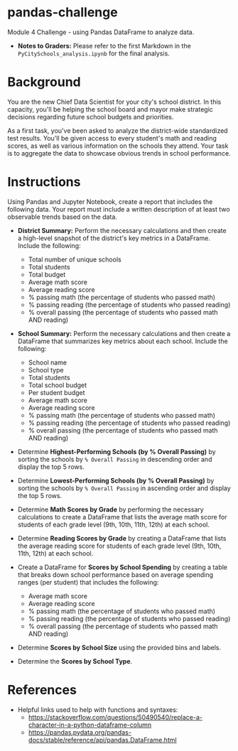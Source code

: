 # pandas-challenge
Module 4 Challenge - using Pandas DataFrame to analyze data.

- <b>Notes to Graders:</b> Please refer to the first Markdown in the <code>PyCitySchools_analysis.ipynb</code> for the final analysis.

# Background
You are the new Chief Data Scientist for your city's school district. In this capacity, you'll be helping the school board and mayor make strategic decisions regarding future school budgets and priorities.

As a first task, you've been asked to analyze the district-wide standardized test results. You'll be given access to every student's math and reading scores, as well as various information on the schools they attend. Your task is to aggregate the data to showcase obvious trends in school performance.

# Instructions
Using Pandas and Jupyter Notebook, create a report that includes the following data. Your report must include a written description of at least two observable trends based on the data.

- <b>District Summary:</b> Perform the necessary calculations and then create a high-level snapshot of the district's key metrics in a DataFrame. Include the following:
    - Total number of unique schools
    - Total students
    - Total budget
    - Average math score
    - Average reading score
    - % passing math (the percentage of students who passed math)
    - % passing reading (the percentage of students who passed reading)
    - % overall passing (the percentage of students who passed math AND reading)

- <b>School Summary:</b> Perform the necessary calculations and then create a DataFrame that summarizes key metrics about each school. Include the following:
    - School name
    - School type
    - Total students
    - Total school budget
    - Per student budget
    - Average math score
    - Average reading score
    - % passing math (the percentage of students who passed math)
    - % passing reading (the percentage of students who passed reading)
    - % overall passing (the percentage of students who passed math AND reading)

- Determine <b>Highest-Performing Schools (by % Overall Passing)</b> by sorting the schools by <code>% Overall Passing</code> in descending order and display the top 5 rows.

- Determine <b>Lowest-Performing Schools (by % Overall Passing)</b> by sorting the schools by <code>% Overall Passing</code> in ascending order and display the top 5 rows.

- Determine <b>Math Scores by Grade</b> by performing the necessary calculations to create a DataFrame that lists the average math score for students of each grade level (9th, 10th, 11th, 12th) at each school.

- Determine <b>Reading Scores by Grade</b> by creating a DataFrame that lists the average reading score for students of each grade level (9th, 10th, 11th, 12th) at each school.

- Create a DataFrame for <b>Scores by School Spending</b> by creating a table that breaks down school performance based on average spending ranges (per student) that includes the following:
    - Average math score
    - Average reading score
    - % passing math (the percentage of students who passed math)
    - % passing reading (the percentage of students who passed reading)
    - % overall passing (the percentage of students who passed math AND reading)

- Determine <b>Scores by School Size</b> using the provided bins and labels.

- Determine the <b>Scores by School Type</b>.

# References
- Helpful links used to help with functions and syntaxes:
    - https://stackoverflow.com/questions/50490540/replace-a-character-in-a-python-dataframe-column
    - https://pandas.pydata.org/pandas-docs/stable/reference/api/pandas.DataFrame.html